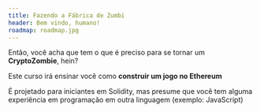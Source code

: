 ```yaml
---
title: Fazendo a Fábrica de Zumbi
header: Bem vindo, humano!
roadmap: roadmap.jpg
---
```


Então, você acha que tem o que é preciso para se tornar um **CryptoZombie**, hein?

Este curso irá ensinar você como **construir um jogo no Ethereum**

É projetado para iniciantes em Solidity, mas presume que você tem alguma experiência
em programação em outra linguagem (exemplo: JavaScript)
